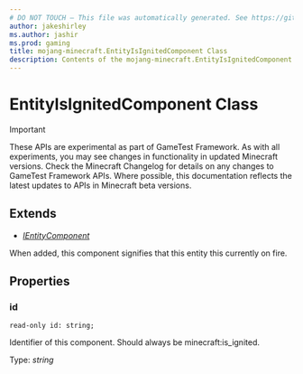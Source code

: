 ```yaml
---
# DO NOT TOUCH — This file was automatically generated. See https://github.com/Mojang/MinecraftScriptingApiDocsGenerator to modify descriptions, examples, etc.
author: jakeshirley
ms.author: jashir
ms.prod: gaming
title: mojang-minecraft.EntityIsIgnitedComponent Class
description: Contents of the mojang-minecraft.EntityIsIgnitedComponent class.
---
```

# EntityIsIgnitedComponent Class
>[!IMPORTANT]
>These APIs are experimental as part of GameTest Framework. As with all experiments, you may see changes in functionality in updated Minecraft versions. Check the Minecraft Changelog for details on any changes to GameTest Framework APIs. Where possible, this documentation reflects the latest updates to APIs in Minecraft beta versions.

## Extends
- [*IEntityComponent*](IEntityComponent.md)

When added, this component signifies that this entity this currently on fire.

## Properties
### **id**
`read-only id: string;`

Identifier of this component. Should always be minecraft:is_ignited.

Type: *string*


